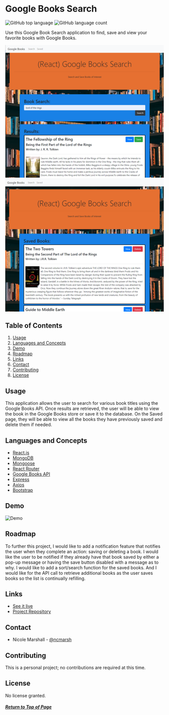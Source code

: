 # Google Books Search

![GitHub top language](https://img.shields.io/github/languages/top/ncmarsh/google_books_search)
![GitHub language count](https://img.shields.io/github/languages/count/ncmarsh/google_books_search)

Use this Google Book Search application to find, save and view your favorite books with Google Books.

![Search page](./client/demo/search_screenshot.png)
![Saved page](./client/demo/saved_screenshot.png)

## Table of Contents

1. [Usage](#Usage)
1. [Languages and Concepts](#Languages-and-Concepts)
1. [Demo](#Demo)
1. [Roadmap](#Roadmap)
1. [Links](#Links)
1. [Contact](#Contact)
1. [Contributing](#Contributing)
1. [License](#License)

## Usage

This application allows the user to search for various book titles using the Google Books API. Once results are retrieved, the user will be able to view the book in the Google Books store or save it to the database. On the Saved page, they will be able to view all the books they have previously saved and delete them if needed.

## Languages and Concepts

- [React.js](https://reactjs.org/)
- [MongoDB](https://www.mongodb.com/)
- [Mongoose](https://mongoosejs.com/)
- [React Router](https://reactrouter.com/)
- [Google Books API](https://developers.google.com/books/docs/overview#books_api_v1)
- [Express](https://expressjs.com/)
- [Axios](https://www.npmjs.com/package/axios)
- [Bootstrap](https://getbootstrap.com/)

## Demo

![Demo](./client/demo/demo.gif)

## Roadmap

To further this project, I would like to add a notification feature that notifies the user when they complete an action: saving or deleting a book. I would like the user to be notified if they already have that book saved by either a pop-up message or having the save button disabled with a message as to why. I would like to add a sort/search function for the saved books. And I would like for the API call to retrieve additional books as the user saves books so the list is continually refilling.

## Links

- [See it live]()
- [Project Repository](https://github.com/ncmarsh/google_books_search)

## Contact

- Nicole Marshall - [@ncmarsh](https://github.com/ncmarsh)

## Contributing

This is a personal project; no contributions are required at this time.

## License

No license granted.

##### [Return to Top of Page](#Google-Books-Search)